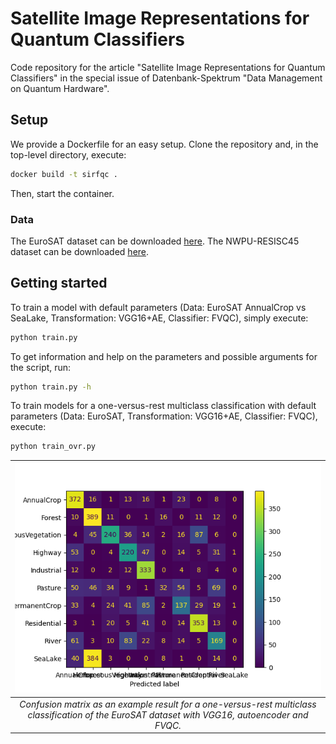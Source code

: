 # Satellite Image Representations for Quantum Classifiers
Code repository for the article "Satellite Image Representations for Quantum Classifiers" in the special issue of Datenbank-Spektrum "Data Management on Quantum Hardware".

## Setup
We provide a Dockerfile for an easy setup.
Clone the repository and, in the top-level directory, execute:
```bash
docker build -t sirfqc .
```
Then, start the container.

### Data
The EuroSAT dataset can be downloaded [here](https://madm.dfki.de/files/sentinel/EuroSAT.zip).
The NWPU-RESISC45 dataset can be downloaded [here](https://1drv.ms/u/s!AmgKYzARBl5ca3HNaHIlzp_IXjs).

## Getting started
To train a model with default parameters (Data: EuroSAT AnnualCrop vs SeaLake, Transformation: VGG16+AE, Classifier: FVQC), simply execute:
```bash
python train.py
```

To get information and help on the parameters and possible arguments for the script, run:
```bash
python train.py -h
```

To train models for a one-versus-rest multiclass classification with default parameters (Data: EuroSAT, Transformation: VGG16+AE, Classifier: FVQC), execute:
```bash
python train_ovr.py
```

| ![Example result for a one-versus-rest multiclass classification of the EuroSAT dataset with VGG16, autoencoder and FVQC.](example.png) |
|:--:|
| *Confusion matrix as an example result for a one-versus-rest multiclass classification of the EuroSAT dataset with VGG16, autoencoder and FVQC.* |
